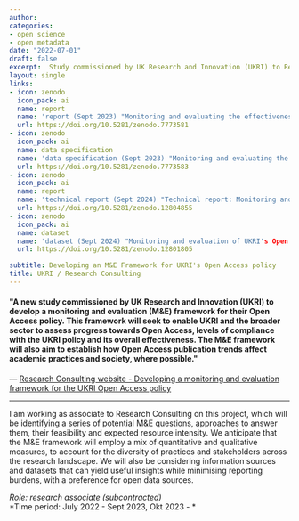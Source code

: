 ```yaml
---
author: 
categories:
- open science
- open metadata
date: "2022-07-01"
draft: false
excerpt:  Study commissioned by UK Research and Innovation (UKRI) to Research Consulting Ltd to develop a monitoring and evaluation (M&E) framework for their Open Access policy.
layout: single
links:
- icon: zenodo
  icon_pack: ai
  name: report
  name: 'report (Sept 2023) "Monitoring and evaluating the effectiveness of UKRI's open access policy: Principles, opportunities and challenges"'
  url: https://doi.org/10.5281/zenodo.7773581
- icon: zenodo
  icon_pack: ai
  name: data specification
  name: 'data specification (Sept 2023) "Monitoring and evaluating the effectiveness of UKRI's open access policy: Principles, opportunities and challenges (Annex A)"'
  url: https://doi.org/10.5281/zenodo.7773583
- icon: zenodo
  icon_pack: ai
  name: report
  name: 'technical report (Sept 2024) "Technical report: Monitoring and evaluation of UKRI's Open Access Policy - Exploring the use of open data sources to inform baseline values"'
  url: https://doi.org/10.5281/zenodo.12804855
- icon: zenodo
  icon_pack: ai
  name: dataset
  name: 'dataset (Sept 2024) "Monitoring and evaluation of UKRI's Open Access Policy: Exploring the use of open data sources to inform baseline values - Dataset"'
  url: https://doi.org/10.5281/zenodo.12801805

subtitle: Developing an M&E Framework for UKRI's Open Access policy
title: UKRI / Research Consulting
---
```


#### "A new study commissioned by UK Research and Innovation (UKRI) to develop a monitoring and evaluation (M&E) framework for their Open Access policy. This framework will seek to enable UKRI and the broader sector to assess progress towards Open Access, levels of compliance with the UKRI policy and its overall effectiveness. The M&E framework will also aim to establish how Open Access publication trends affect academic practices and society, where possible."

— [Research Consulting website - Developing a monitoring and evaluation framework for the UKRI Open Access policy ](https://www.research-consulting.com/developing-a-monitoring-and-evaluation-framework-for-the-ukri-open-access-policy/)

---

I am working as associate to Research Consulting on this project, which will be identifying a series of potential M&E questions, approaches to answer them, their feasibility and expected resource intensity. We anticipate that the M&E framework will employ a mix of quantitative and qualitative measures, to account for the diversity of practices and stakeholders across the research landscape. We will also be considering information sources and datasets that can yield useful insights while minimising reporting burdens, with a preference for open data sources.

*Role: research associate (subcontracted)*  
*Time period: July 2022 - Sept 2023, Okt 2023 - *
